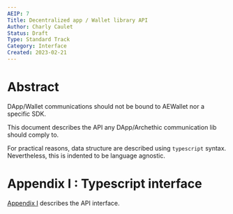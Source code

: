 ```yaml
---
AEIP: 7
Title: Decentralized app / Wallet library API
Author: Charly Caulet
Status: Draft
Type: Standard Track
Category: Interface
Created: 2023-02-21
---
```


# Abstract

DApp/Wallet communications should not be bound to AEWallet nor a specific SDK.

This document describes the API any DApp/Archethic communication lib should comply to.

For practical reasons, data structure are described using `typescript` syntax. Nevertheless, this is indented to be language agnostic.

# Appendix I : Typescript interface

[Appendix I](./AEIP-7-1.ts) describes the API interface.